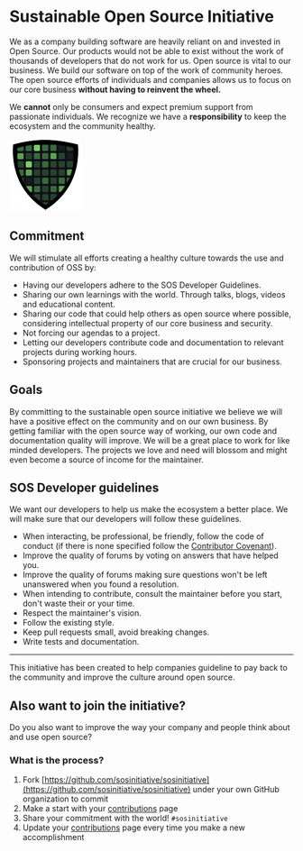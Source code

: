 # Sustainable Open Source Initiative
We as a company building software are heavily reliant on and invested in Open Source. Our products would not be able to exist without the work of thousands of developers that do not work for us. Open source is vital to our business. We build our software on top of the work of community heroes. The open source efforts of individuals and companies allows us to focus on our core business **without having to reinvent the wheel.**

We **cannot** only be consumers and expect premium support from passionate individuals. We recognize we have a **responsibility** to keep the ecosystem and the community healthy.

![sos-shield](sosinitiative-logo-128.png)

## Commitment

We will stimulate all efforts creating a healthy culture towards the use and contribution of OSS by:

- Having our developers adhere to the SOS Developer Guidelines.
- Sharing our own learnings with the world. Through talks, blogs, videos and educational content.
- Sharing our code that could help others as open source where possible, considering intellectual property of our core business and security.
- Not forcing our agendas to a project.
- Letting our developers contribute code and documentation to relevant projects during working hours.
- Sponsoring projects and maintainers that are crucial for our business.

## Goals

By committing to the sustainable open source initiative we believe we will have a positive effect on the community and on our own business. By getting familiar with the open source way of working, our own code and documentation quality will improve. We will be a great place to work for like minded developers. The projects we love and need will blossom and might even become a source of income for the maintainer.

## SOS Developer guidelines

We want our developers to help us make the ecosystem a better place. We will make sure that our developers will follow these guidelines.

- When interacting, be professional, be friendly, follow the code of conduct (if there is none specified follow the  [Contributor Covenant](https://www.contributor-covenant.org/version/2/0/code_of_conduct/)).
- Improve the quality of forums by voting on answers that have helped you.
- Improve the quality of forums making sure questions won't be left unanswered when you found a resolution.
- When intending to contribute, consult the maintainer before you start, don't waste their or your time.
- Respect the maintainer's vision.
- Follow the existing style.
- Keep pull requests small, avoid breaking changes.
- Write tests and documentation.

--- 
This initiative has been created to help companies guideline to pay back to the community and improve the culture around open source.

## Also want to join the initiative?

Do you also want to improve the way your company and people think about and use open source?

### What is the process?

1. Fork [https://github.com/sosinitiative/sosinitiative](https://github.com/sosinitiative/sosinitiative) under your own GitHub organization to commit
1. Make a start with your [contributions](contributions.md) page
1. Share your commitment with the world! ```#sosinitiative```
1. Update your [contributions](contributions.md) page every time you make a new accomplishment